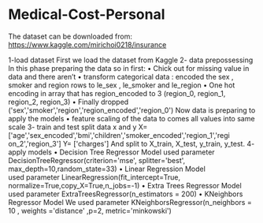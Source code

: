 # Medical-Cost-Personal

The dataset can be downloaded from:
https://www.kaggle.com/mirichoi0218/insurance

1-load dataset 
    	First we load the dataset from Kaggle
2- data prepossessing
	In this phase preparing the data so in first:
•	Chick out for missing value in data and there aren’t 
•	transform categorical data :
encoded the sex , smoker and region rows to le_sex , le_smoker and le_region
•	One hot encoding in array that has region_encoded to 3 (region_0, region_1, region_2, region_3)
•	Finally dropped ('sex','smoker','region','region_encoded','region_0')
Now data is preparing to apply the models
•	feature scaling of the data to comes all values into same scale
3- train and test split 
 	data x and y 
	X=['age','sex_encoded','bmi','children','smoker_encoded','region_1','regi	on_2','region_3']
	Y= ['charges']
	And split to X_train, X_test, y_train, y_test.
4- apply models 
•	Decision Tree Regressor Model
 used parameter DecisionTreeRegressor(criterion='mse', splitter='best', max_depth=10,random_state=33)
•	Linear Regression Model  
 used parameter LinearRegression(fit_intercept=True, normalize=True,copy_X=True,n_jobs=-1) 
•	Extra Trees Regressor Model
used parameter ExtraTreesRegressor(n_estimators = 200)
•	KNeighbors Regressor Model
We used parameter KNeighborsRegressor(n_neighbors = 10 , weights ='distance' ,p=2, metric='minkowski')

